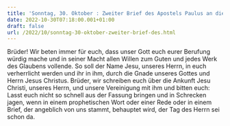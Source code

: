 ```yaml
---
title: 'Sonntag, 30. Oktober : Zweiter Brief des Apostels Paulus an die Thessalonicher 1,11-12.2,1-2.'
date: 2022-10-30T07:18:00.001+01:00
draft: false
url: /2022/10/sonntag-30-oktober-zweiter-brief-des.html
---
```


Brüder! Wir beten immer für euch, dass unser Gott euch eurer Berufung würdig mache und in seiner Macht allen Willen zum Guten und jedes Werk des Glaubens vollende. So soll der Name Jesu, unseres Herrn, in euch verherrlicht werden und ihr in ihm, durch die Gnade unseres Gottes und Herrn Jesus Christus. Brüder, wir schreiben euch über die Ankunft Jesu Christi, unseres Herrn, und unsere Vereinigung mit ihm und bitten euch: Lasst euch nicht so schnell aus der Fassung bringen und in Schrecken jagen, wenn in einem prophetischen Wort oder einer Rede oder in einem Brief, der angeblich von uns stammt, behauptet wird, der Tag des Herrn sei schon da.
